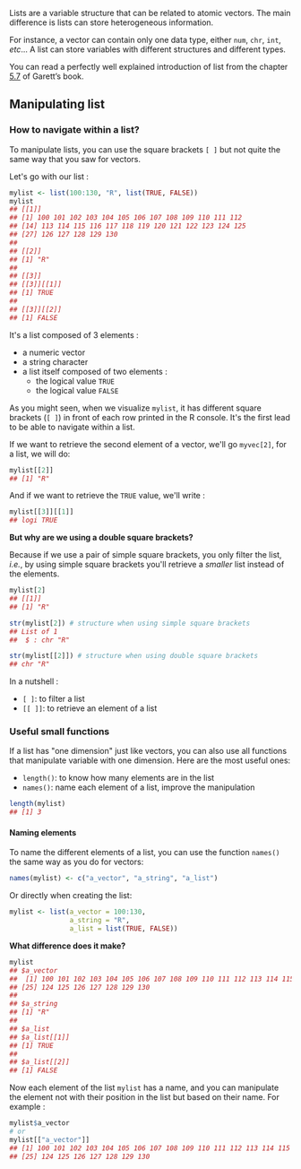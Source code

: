 Lists are a variable structure that can be related to atomic vectors. The main difference is lists
can store heterogeneous information. 

For instance, a vector can contain only one data type, either `num`, `chr`, `int`, *etc*...
A list can store variables with different structures and different types. 

You can read a perfectly well explained introduction of list from the chapter [5.7](https://rstudio-education.github.io/hopr/r-objects.html#lists) of Garett’s book.


## Manipulating list

### How to navigate within a list? 

To manipulate lists, you can use the square brackets `[ ]` but not quite the same way that 
you saw for vectors. 

Let's go with our list : 

```r
mylist <- list(100:130, "R", list(TRUE, FALSE))
mylist
## [[1]]
## [1] 100 101 102 103 104 105 106 107 108 109 110 111 112
## [14] 113 114 115 116 117 118 119 120 121 122 123 124 125
## [27] 126 127 128 129 130
## 
## [[2]]
## [1] "R"
##
## [[3]]
## [[3]][[1]]
## [1] TRUE
##
## [[3]][[2]]
## [1] FALSE
```

It's a list composed of 3 elements : 

- a numeric vector
- a string character
- a list itself composed of two elements : 
    - the logical value `TRUE`
    - the logical value `FALSE`

As you might seen, when we visualize `mylist`, it has different square brackets (`[ ]`) in front
of each row printed in the R console. It's the first lead to be able to navigate within a list.

If we want to retrieve the second element of a vector, we'll go `myvec[2]`,
for a list, we will do:

```r
mylist[[2]]
## [1] "R"
```

And if we want to retrieve the `TRUE` value, we'll write : 

```r
mylist[[3]][[1]]
## logi TRUE
```

**But why are we using a double square brackets?**

Because if we use a pair of simple square brackets, you only filter the list,
*i.e.*, by using simple square brackets you'll retrieve a *smaller* list instead of the elements. 

```r
mylist[2]
## [[1]]
## [1] "R"

str(mylist[2]) # structure when using simple square brackets
## List of 1
##  $ : chr "R"

str(mylist[[2]]) # structure when using double square brackets
## chr "R"
```

In a nutshell : 

- `[ ]`: to filter a list
- `[[ ]]`: to retrieve an element of a list

### Useful small functions 

If a list has "one dimension" just like vectors, you can also use all functions that
manipulate variable with one dimension. Here are the most useful ones:

- `length()`: to know how many elements are in the list
- `names()`: name each element of a list, improve the manipulation

```r
length(mylist)
## [1] 3
```

#### Naming elements

To name the different elements of a list, you can use the function `names()` the same way as
you do for vectors: 

```r
names(mylist) <- c("a_vector", "a_string", "a_list")
```

Or directly when creating the list:

```r
mylist <- list(a_vector = 100:130, 
               a_string = "R", 
               a_list = list(TRUE, FALSE))
```

**What difference does it make?**

```r
mylist
## $a_vector
##  [1] 100 101 102 103 104 105 106 107 108 109 110 111 112 113 114 115 116 117 118 119 120 121 122 123
## [25] 124 125 126 127 128 129 130
##
## $a_string
## [1] "R"
##
## $a_list
## $a_list[[1]]
## [1] TRUE
##
## $a_list[[2]]
## [1] FALSE
```

Now each element of the list `mylist` has a name, and you can manipulate the element not with
their position in the list but based on their name. For example : 

```r
mylist$a_vector
# or
mylist[["a_vector"]]
## [1] 100 101 102 103 104 105 106 107 108 109 110 111 112 113 114 115 116 117 118 119 120 121 122 123
## [25] 124 125 126 127 128 129 130
```
